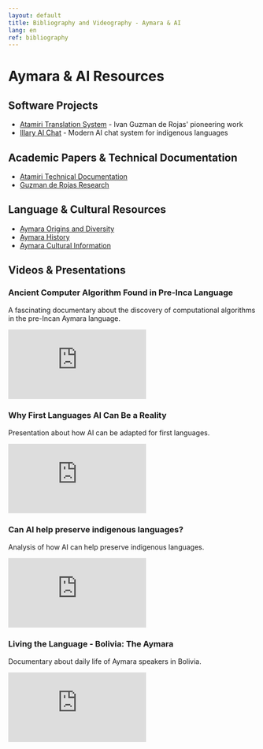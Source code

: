 ```yaml
---
layout: default
title: Bibliography and Videography - Aymara & AI
lang: en
ref: bibliography
---
```


# Aymara & AI Resources

<style>
.video-container {
    position: relative;
    padding-bottom: 28.125%;
    height: 0;
    overflow: hidden;
    margin-bottom: 20px;
    max-width: 280px;
}

.video-container iframe {
    position: absolute;
    top: 0;
    left: 0;
    width: 100%;
    height: 100%;
}
</style>

## Software Projects
- [Atamiri Translation System](http://www.atamiri.cc/en/AtamiriSolution/History/index.html) - Ivan Guzman de Rojas' pioneering work
- [Illary AI Chat](https://www.youtube.com/watch?v=yoOYqHnPlcM) - Modern AI chat system for indigenous languages

## Academic Papers & Technical Documentation
- [Atamiri Technical Documentation](https://mt-archive.net/90/BCS-22-1994-Stanton.pdf)
- [Guzman de Rojas Research](https://aclanthology.org/www.mt-archive.info/Guzman-2006.pdf)

## Language & Cultural Resources
- [Aymara Origins and Diversity](https://lingweb.eva.mpg.de/quechua/Eng/Sounds/Aymara/AymaraOriginsAndDiversity.htm)
- [Aymara History](https://aymara.org/webarchives/www2002/english/histo.php)
- [Aymara Cultural Information](https://www.folklore.earth/culture/aymara/)

## Videos & Presentations

### Ancient Computer Algorithm Found in Pre-Inca Language
A fascinating documentary about the discovery of computational algorithms in the pre-Incan Aymara language.

<div class="video-container">
<iframe src="https://www.youtube.com/embed/EXxauprYQEA" frameborder="0" allow="accelerometer; autoplay; clipboard-write; encrypted-media; gyroscope; picture-in-picture" allowfullscreen></iframe>
</div>

### Why First Languages AI Can Be a Reality
Presentation about how AI can be adapted for first languages.

<div class="video-container">
<iframe src="https://www.youtube.com/embed/Omp3X-FXdLs" frameborder="0" allow="accelerometer; autoplay; clipboard-write; encrypted-media; gyroscope; picture-in-picture" allowfullscreen></iframe>
</div>

### Can AI help preserve indigenous languages?
Analysis of how AI can help preserve indigenous languages.

<div class="video-container">
<iframe src="https://www.youtube.com/embed/pG9oHJWdJnY" frameborder="0" allow="accelerometer; autoplay; clipboard-write; encrypted-media; gyroscope; picture-in-picture" allowfullscreen></iframe>
</div>

### Living the Language - Bolivia: The Aymara
Documentary about daily life of Aymara speakers in Bolivia.

<div class="video-container">
<iframe src="https://www.youtube.com/embed/mrAFT4NbG7k" frameborder="0" allow="accelerometer; autoplay; clipboard-write; encrypted-media; gyroscope; picture-in-picture" allowfullscreen></iframe>
</div>
